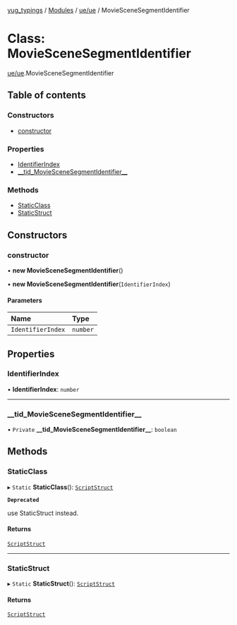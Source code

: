 [yug_typings](../README.md) / [Modules](../modules.md) / [ue/ue](../modules/ue_ue.md) / MovieSceneSegmentIdentifier

# Class: MovieSceneSegmentIdentifier

[ue/ue](../modules/ue_ue.md).MovieSceneSegmentIdentifier

## Table of contents

### Constructors

- [constructor](ue_ue.MovieSceneSegmentIdentifier.md#constructor)

### Properties

- [IdentifierIndex](ue_ue.MovieSceneSegmentIdentifier.md#identifierindex)
- [\_\_tid\_MovieSceneSegmentIdentifier\_\_](ue_ue.MovieSceneSegmentIdentifier.md#__tid_moviescenesegmentidentifier__)

### Methods

- [StaticClass](ue_ue.MovieSceneSegmentIdentifier.md#staticclass)
- [StaticStruct](ue_ue.MovieSceneSegmentIdentifier.md#staticstruct)

## Constructors

### constructor

• **new MovieSceneSegmentIdentifier**()

• **new MovieSceneSegmentIdentifier**(`IdentifierIndex`)

#### Parameters

| Name | Type |
| :------ | :------ |
| `IdentifierIndex` | `number` |

## Properties

### IdentifierIndex

• **IdentifierIndex**: `number`

___

### \_\_tid\_MovieSceneSegmentIdentifier\_\_

• `Private` **\_\_tid\_MovieSceneSegmentIdentifier\_\_**: `boolean`

## Methods

### StaticClass

▸ `Static` **StaticClass**(): [`ScriptStruct`](ue_ue.ScriptStruct.md)

**`Deprecated`**

use StaticStruct instead.

#### Returns

[`ScriptStruct`](ue_ue.ScriptStruct.md)

___

### StaticStruct

▸ `Static` **StaticStruct**(): [`ScriptStruct`](ue_ue.ScriptStruct.md)

#### Returns

[`ScriptStruct`](ue_ue.ScriptStruct.md)
